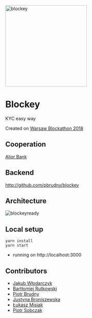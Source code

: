 
<img width="255" alt="blockey" src="https://user-images.githubusercontent.com/29052/41507562-d2d348da-7234-11e8-8fdc-4b31f7f18e94.png">

# Blockey
KYC easy way

Created on [Warsaw Blockathon 2018](http://blockathon.pl/)

## Cooperation
[Alior Bank](https://www.aliorbank.pl/en) 

## Backend
http://github.com/pbrudny/blockey

## Architecture
![blockeyready](https://user-images.githubusercontent.com/29052/41507314-a68029c8-7230-11e8-81f4-32ecdf1dec7d.png)

## Local setup
```
yarn install
yarn start
```
* running on http://localhost:3000

## Contributors
* [Jakub Włodarczyk](https://github.com/fenris85)
* [Bartłomiej Rutkowski](https://github.com/anze1m)
* [Piotr Brudny](https://github.com/pbrudny)
* [Justyna Broniszewska](https://github.com/justynabroniszewska)
* [Łukasz Misiak]()
* [Piotr Sobczak]()

